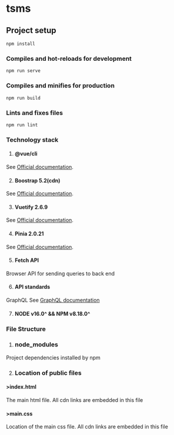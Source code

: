 # tsms


## Project setup
```
npm install
```

### Compiles and hot-reloads for development
```
npm run serve
```

### Compiles and minifies for production
```
npm run build
```

### Lints and fixes files
```
npm run lint
```

### Technology stack
1. #### @vue/cli 
See [Official documentation](https://cli.vuejs.org/).

2. #### Boostrap 5.2(cdn)
See [Official documentation](https://getbootstrap.com/docs/5.2/getting-started/introduction/).

3. #### Vuetify 2.6.9
See [Official documentation](https://vuetifyjs.com/en/getting-started/installation/).

4. #### Pinia 2.0.21
See [Official documentation](https://pinia.vuejs.org/introduction.html).

5. #### Fetch API
Browser API for sending queries to back end

6. #### API standards
GraphQL 
See [GraphQL documentation](https://graphql.org/)

7. #### NODE v16.0^ && NPM v8.18.0^

### File Structure
1. ### node_modules
Project dependencies installed by npm

2. ### Location of public files
#### >index.html
The main html file.
All cdn links are embedded in this file

#### >main.css
Location of the main css file.
All cdn links are embedded in this file




